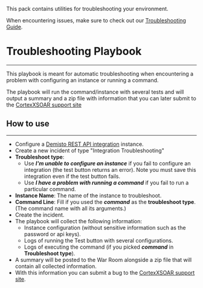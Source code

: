 This pack contains utilities for troubleshooting your environment. 

When encountering issues, make sure to check out our [Troubleshooting Guide](https://xsoar.pan.dev/docs/reference/articles/troubleshooting-guide).

# Troubleshooting Playbook

---
This playbook is meant for automatic troubleshooting when encountering a problem with configuring an 
instance or running a command.

The playbook will run the command/instance with several tests and will output a summary and a zip file with information
that you can later submit to the [CortexXSOAR support site](https://support.paloaltonetworks.com)

## How to use 

---
* Configure a [Demisto REST API integration](https://xsoar.pan.dev/docs/reference/articles/integrations-and-incident-health-check#1-demisto-rest-api-integration) instance.
* Create a new incident of type "Integration Troubleshooting"
* **Troubleshoot type**:
    * Use ***I'm unable to configure an instance*** if you fail to configure an integration (the test button returns an error). 
    Note you must save this integration even if the test button fails.
    * Use ***I have a problem with running a command*** if you fail to run a particular command.
* **Instance Name**: The name of the instance to troubleshoot.
* **Command Line**: Fill if you used the ***command*** as the **troubleshoot type**. (The command name with all its arguments.)
* Create the incident.
* The playbook will collect the following information:
    * Instance configuration (without sensitive information such as the password or api keys).
    * Logs of running the Test button with several configurations.
    * Logs of executing the command (if you picked ***command*** in **Troubleshoot type**).
* A summary will be posted to the War Room alongside a zip file that will contain all collected information.
* With this information you can submit a bug to the [CortexXSOAR support site](https://support.paloaltonetworks.com).
